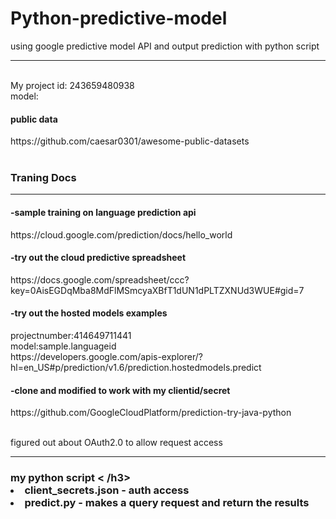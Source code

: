 # Python-predictive-model
using google predictive model API and output prediction with python script
<hr>
<br>My project id:  243659480938
<br>model:

<h4>public data</h4>
https://github.com/caesar0301/awesome-public-datasets
<br><br>

<h3>Traning Docs</h3>
<hr>
<h4>-sample training on language prediction api</h4>
https://cloud.google.com/prediction/docs/hello_world
<br>
<h4>-try out the cloud predictive spreadsheet</h4>
https://docs.google.com/spreadsheet/ccc?key=0AisEGDqMba8MdFlMSmcyaXBfT1dUN1dPLTZXNUd3WUE#gid=7
<br>
<h4>-try out the hosted models examples </h4>
projectnumber:414649711441
<br>model:sample.languageid
<br>https://developers.google.com/apis-explorer/?hl=en_US#p/prediction/v1.6/prediction.hostedmodels.predict

<h4>-clone and modified to work with my clientid/secret </h4>
https://github.com/GoogleCloudPlatform/prediction-try-java-python

<br> figured out about OAuth2.0 to allow request access

<hr>
<h3> my python script < /h3>
<li> client_secrets.json - auth access </li>
<li> predict.py - makes a query request and return the results</li>



